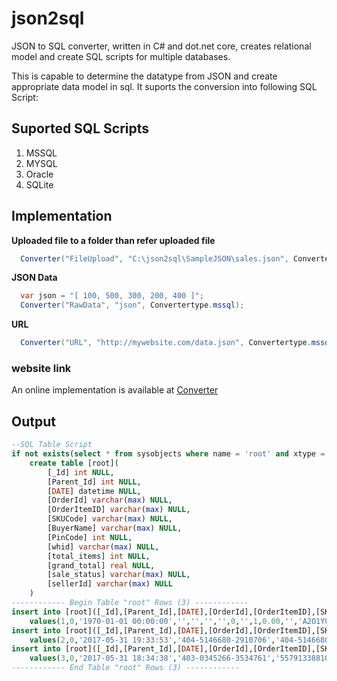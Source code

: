 # json2sql
JSON to SQL converter, written in C# and dot.net core, creates relational model and create SQL scripts for multiple databases. 

This is capable to determine the datatype from JSON and create appropriate data model in sql. It suports the conversion into 
following SQL Script:

## Suported SQL Scripts ##
1. MSSQL
1. MYSQL
1. Oracle
1. SQLite

## Implementation ##

**Uploaded file to a folder than refer uploaded file**
```C#
  Converter("FileUpload", "C:\json2sql\SampleJSON\sales.json", Convertertype.mssql);
```

**JSON Data**
```C#
  var json = "[ 100, 500, 300, 200, 400 ]";
  Converter("RawData", "json", Convertertype.mssql);
```

**URL**
```C#
  Converter("URL", "http://mywebsite.com/data.json", Convertertype.mssql);
```

### website link ###
An online implementation is available at [Converter](http://itarchitectman.com/)

## Output ##
```SQL
--SQL Table Script
if not exists(select * from sysobjects where name = 'root' and xtype = 'U')
	create table [root](
		[_Id] int NULL,
		[Parent_Id] int NULL,
		[DATE] datetime NULL,
		[OrderId] varchar(max) NULL,
		[OrderItemID] varchar(max) NULL,
		[SKUCode] varchar(max) NULL,
		[BuyerName] varchar(max) NULL,
		[PinCode] int NULL,
		[whid] varchar(max) NULL,
		[total_items] int NULL,
		[grand_total] real NULL,
		[sale_status] varchar(max) NULL,
		[sellerId] varchar(max) NULL
	)
------------ Begin Table "root" Rows (3) ------------
insert into [root]([_Id],[Parent_Id],[DATE],[OrderId],[OrderItemID],[SKUCode],[BuyerName],[PinCode],[whid],[total_items],[grand_total],[sale_status],[sellerId])
	values(1,0,'1970-01-01 00:00:00','','','','',0,'',1,0.00,'','A2O1YUSSUS')
insert into [root]([_Id],[Parent_Id],[DATE],[OrderId],[OrderItemID],[SKUCode],[BuyerName],[PinCode],[whid],[total_items],[grand_total],[sale_status],[sellerId])
	values(2,0,'2017-05-31 19:33:53','404-5146680-2910706','404-5146680-2910706-MICROMAX156','MICROMAX156','',201010,'',1,0.00,'Cancelled','A2O1YUSSUS')
insert into [root]([_Id],[Parent_Id],[DATE],[OrderId],[OrderItemID],[SKUCode],[BuyerName],[PinCode],[whid],[total_items],[grand_total],[sale_status],[sellerId])
	values(3,0,'2017-05-31 18:34:38','403-0345266-3534761','55791338810427','ZEBU725','Lei Bramley',560066,'QSIP',1,1998.00,'Shipped','A2O1YUSSUS')
------------ End Table "root" Rows (3) ------------
```
